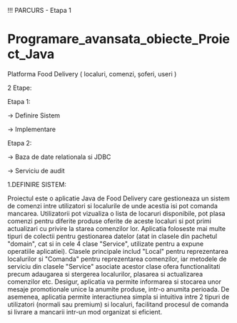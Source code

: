 !!! PARCURS - Etapa 1

# Programare_avansata_obiecte_Proiect_Java
Platforma Food Delivery ( localuri, comenzi, șoferi, useri )


2 Etape:

Etapa 1:

-> Definire Sistem

-> Implementare


Etapa 2:

-> Baza de date relationala si JDBC

-> Serviciu de audit

1.DEFINIRE SISTEM:

Proiectul este o aplicatie Java de Food Delivery care gestioneaza un sistem de comenzi intre utilizatori si localurile de unde acestia isi pot comanda mancarea.
Utilizatorii pot vizualiza o lista de locaruri disponibile, pot plasa comenzi pentru diferite produse oferite de aceste localuri si pot primi actualizari cu privire la starea comenzilor lor.
Aplicatia foloseste mai multe tipuri de colectii pentru gestionarea datelor (atat in clasele din pachetul "domain", cat si in cele 4 clase "Service", utilizate pentru a expune operatiile aplicatiei).
Clasele principale includ "Local" pentru reprezentarea localurilor si "Comanda" pentru reprezentarea comenzilor, iar metodele de serviciu din clasele "Service" asociate acestor clase ofera functionalitati precum adaugarea si stergerea localurilor, plasarea si actualizarea comenzilor etc.
Desigur, aplicatia va permite informarea si stocarea unor mesaje promotionale unice la anumite produse, intr-o anumita perioada.
De asemenea, aplicatia permite interactiunea simpla si intuitiva intre 2 tipuri de utilizatori (normali sau premium) si localuri, facilitand procesul de comanda si livrare a mancarii intr-un mod organizat si eficient.



